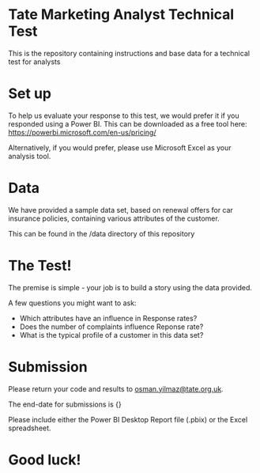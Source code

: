 # Tate Marketing Analyst Technical Test
This is the repository containing instructions and base data for a technical test for analysts 

# Set up

To help us evaluate your response to this test, we would prefer it if you responded using a Power BI. This can be downloaded as a free tool here: https://powerbi.microsoft.com/en-us/pricing/

Alternatively, if you would prefer, please use Microsoft Excel as your analysis tool.

# Data

We have provided a sample data set, based on renewal offers for car insurance policies, containing various attributes of the customer.

This can be found in the /data directory of this repository

# The Test!

The premise is simple - your job is to build a story using the data provided. 

A few questions you might want to ask:

* Which attributes have an influence in Response rates?
* Does the number of complaints influence Reponse rate?
* What is the typical profile of a customer in this data set?

# Submission

Please return your code and results to osman.yilmaz@tate.org.uk.  

The end-date for submissions is {}

Please include either the Power BI Desktop Report file (.pbix) or the Excel spreadsheet.

# Good luck!
